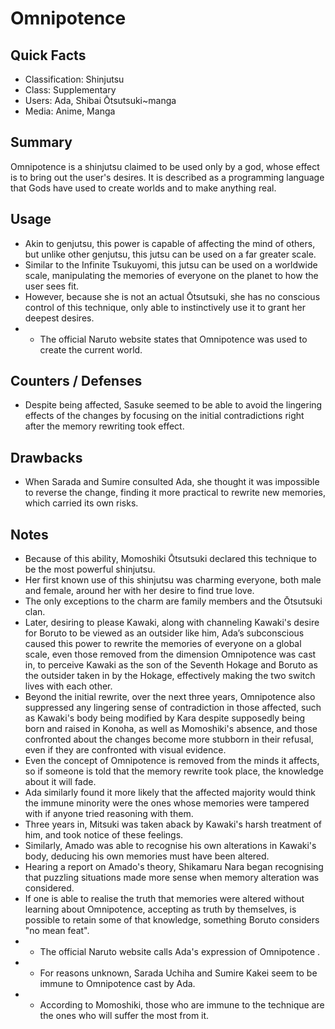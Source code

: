 # Omnipotence

## Quick Facts
- Classification: Shinjutsu
- Class: Supplementary
- Users: Ada, Shibai Ōtsutsuki~manga
- Media: Anime, Manga

## Summary
Omnipotence is a shinjutsu claimed to be used only by a god, whose effect is to bring out the user's desires. It is described as a programming language that Gods have used to create worlds and to make anything real.

## Usage
- Akin to genjutsu, this power is capable of affecting the mind of others, but unlike other genjutsu, this jutsu can be used on a far greater scale.
- Similar to the Infinite Tsukuyomi, this jutsu can be used on a worldwide scale, manipulating the memories of everyone on the planet to how the user sees fit.
- However, because she is not an actual Ōtsutsuki, she has no conscious control of this technique, only able to instinctively use it to grant her deepest desires.
- * The official Naruto website states that Omnipotence was used to create the current world.

## Counters / Defenses
- Despite being affected, Sasuke seemed to be able to avoid the lingering effects of the changes by focusing on the initial contradictions right after the memory rewriting took effect.

## Drawbacks
- When Sarada and Sumire consulted Ada, she thought it was impossible to reverse the change, finding it more practical to rewrite new memories, which carried its own risks.

## Notes
- Because of this ability, Momoshiki Ōtsutsuki declared this technique to be the most powerful shinjutsu.
- Her first known use of this shinjutsu was charming everyone, both male and female, around her with her desire to find true love.
- The only exceptions to the charm are family members and the Ōtsutsuki clan.
- Later, desiring to please Kawaki, along with channeling Kawaki's desire for Boruto to be viewed as an outsider like him, Ada’s subconscious caused this power to rewrite the memories of everyone on a global scale, even those removed from the dimension Omnipotence was cast in, to perceive Kawaki as the son of the Seventh Hokage and Boruto as the outsider taken in by the Hokage, effectively making the two switch lives with each other.
- Beyond the initial rewrite, over the next three years, Omnipotence also suppressed any lingering sense of contradiction in those affected, such as Kawaki's body being modified by Kara despite supposedly being born and raised in Konoha, as well as Momoshiki's absence, and those confronted about the changes become more stubborn in their refusal, even if they are confronted with visual evidence.
- Even the concept of Omnipotence is removed from the minds it affects, so if someone is told that the memory rewrite took place, the knowledge about it will fade.
- Ada similarly found it more likely that the affected majority would think the immune minority were the ones whose memories were tampered with if anyone tried reasoning with them.
- Three years in, Mitsuki was taken aback by Kawaki's harsh treatment of him, and took notice of these feelings.
- Similarly, Amado was able to recognise his own alterations in Kawaki's body, deducing his own memories must have been altered.
- Hearing a report on Amado's theory, Shikamaru Nara began recognising that puzzling situations made more sense when memory alteration was considered.
- If one is able to realise the truth that memories were altered without learning about Omnipotence, accepting as truth by themselves, is possible to retain some of that knowledge, something Boruto considers "no mean feat".
- * The official Naruto website calls Ada's expression of Omnipotence .
- * For reasons unknown, Sarada Uchiha and Sumire Kakei seem to be immune to Omnipotence cast by Ada.
- * According to Momoshiki, those who are immune to the technique are the ones who will suffer the most from it.
